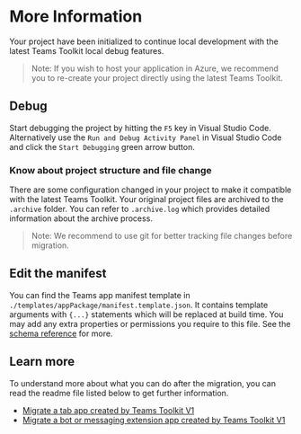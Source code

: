 # More Information

Your project have been initialized to continue local development with the latest Teams Toolkit local debug features.

> Note: If you wish to host your application in Azure, we recommend you to re-create your project directly using the latest Teams Toolkit.

## Debug

Start debugging the project by hitting the `F5` key in Visual Studio Code. Alternatively use the `Run and Debug Activity Panel` in Visual Studio Code and click the `Start Debugging` green arrow button.

### Know about project structure and file change

There are some configuration changed in your project to make it compatible with the latest Teams Toolkit. Your original project files are archived to the `.archive` folder. You can refer to `.archive.log` which provides detailed information about the archive process.

> Note: We recommend to use git for better tracking file changes before migration.

## Edit the manifest

You can find the Teams app manifest template in `./templates/appPackage/manifest.template.json`. It contains template arguments with `{...}` statements which will be replaced at build time. You may add any extra properties or permissions you require to this file. See the [schema reference](https://docs.microsoft.com/en-us/microsoftteams/platform/resources/schema/manifest-schema) for more.

## Learn more

To understand more about what you can do after the migration, you can read the readme file listed below to get further information.

- [Migrate a tab app created by Teams Toolkit V1](https://aka.ms/teamsfx-migrate-v1-tab)
- [Migrate a bot or messaging extension app created by Teams Toolkit V1](https://aka.ms/teamsfx-migrate-v1-bot)
